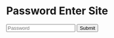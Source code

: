 # Password Enter Site

<input class="pass" type="text" id="passinput" placeholder="Password">
<input class="button" onclick="passcheck()" id="checkbtn" type="submit" />

<script src="https://code.jquery.com/jquery-3.6.0.min.js"></script>
<script>
function passcheck(){
    if ($('.pass').val() === "031-12") {
        window.location.href = "031-12.html";
    } else if ($('.pass').val().toLowerCase() === "inose" || $('.pass').val() === "猪瀬" || $('.pass').val() === "いのせ" || $('.pass').val() === "イノセ") {
        $(".pass").val("");
        $('.pass').attr('placeholder', '自分の名前入れられても…w');
        setTimeout(function(){
            $('.pass').attr('placeholder', 'Name X Password ○');
        },1000);
    } else {
    $(".pass").val("");
    $('.pass').attr('placeholder', 'Password');
    }
}
</script>

<script>
var input = document.getElementById("passinput");

input.addEventListener("keyup", function(event) {
  if (event.keyCode === 13) {
    passcheck();
  }
});
</script>
